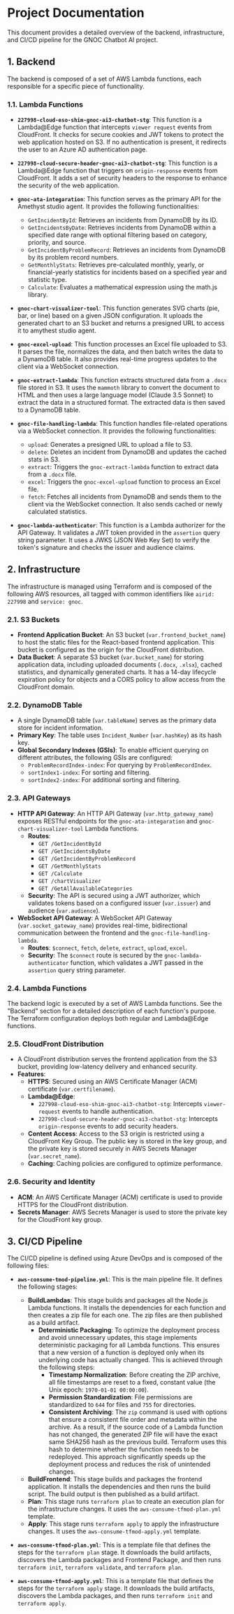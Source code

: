 
# Project Documentation

This document provides a detailed overview of the backend, infrastructure, and CI/CD pipeline for the GNOC Chatbot AI project.

## 1. Backend

The backend is composed of a set of AWS Lambda functions, each responsible for a specific piece of functionality.

### 1.1. Lambda Functions

- **`227998-cloud-eso-shim-gnoc-ai3-chatbot-stg`**: This function is a Lambda@Edge function that intercepts `viewer request` events from CloudFront. It checks for secure cookies and JWT tokens to protect the web application hosted on S3. If no authentication is present, it redirects the user to an Azure AD authentication page.

- **`227998-cloud-secure-header-gnoc-ai3-chatbot-stg`**: This function is a Lambda@Edge function that triggers on `origin-response` events from CloudFront. It adds a set of security headers to the response to enhance the security of the web application.

- **`gnoc-ata-integaration`**: This function serves as the primary API for the Amethyst studio agent. It provides the following functionalities:
    - `GetIncidentById`: Retrieves an incidents from DynamoDB by its ID.
    - `GetIncidentsByDate`: Retrieves incidents from DynamoDB within a specified date range with optional filtering based on category, priority, and source.
    - `GetIncidentByProblemRecord`: Retrieves an incidents from DynamoDB by its problem record numbers.
    - `GetMonthlyStats`: Retrieves pre-calculated monthly, yearly, or financial-yearly statistics for incidents based on a specified year and statistic type.
    - `Calculate`: Evaluates a mathematical expression using the math.js library.

- **`gnoc-chart-visualizer-tool`**: This function generates SVG charts (pie, bar, or line) based on a given JSON configuration. It uploads the generated chart to an S3 bucket and returns a presigned URL to access it to amythest studio agent.

- **`gnoc-excel-upload`**: This function processes an Excel file uploaded to S3. It parses the file, normalizes the data, and then batch writes the data to a DynamoDB table. It also provides real-time progress updates to the client via a WebSocket connection.

- **`gnoc-extract-lambda`**: This function extracts structured data from a `.docx` file stored in S3. It uses the `mammoth` library to convert the document to HTML and then uses a large language model (Claude 3.5 Sonnet) to extract the data in a structured format. The extracted data is then saved to a DynamoDB table.

- **`gnoc-file-handling-lambda`**: This function handles file-related operations via a WebSocket connection. It provides the following functionalities:
    - `upload`: Generates a presigned URL to upload a file to S3.
    - `delete`: Deletes an incident from DynamoDB and updates the cached stats in S3.
    - `extract`: Triggers the `gnoc-extract-lambda` function to extract data from a `.docx` file.
    - `excel`: Triggers the `gnoc-excel-upload` function to process an Excel file.
    - `fetch`: Fetches all incidents from DynamoDB and sends them to the client via the WebSocket connection. It also sends cached or newly calculated statistics.

- **`gnoc-lambda-authenticator`**: This function is a Lambda authorizer for the API Gateway. It validates a JWT token provided in the `assertion` query string parameter. It uses a JWKS (JSON Web Key Set) to verify the token's signature and checks the issuer and audience claims.

## 2. Infrastructure

The infrastructure is managed using Terraform and is composed of the following AWS resources, all tagged with common identifiers like `airid: 227998` and `service: gnoc`.

### 2.1. S3 Buckets

-   **Frontend Application Bucket**: An S3 bucket (`var.frontend_bucket_name`) to host the static files for the React-based frontend application. This bucket is configured as the origin for the CloudFront distribution.
-   **Data Bucket**: A separate S3 bucket (`var.bucket_name`) for storing application data, including uploaded documents (`.docx`, `.xlsx`), cached statistics, and dynamically generated charts. It has a 14-day lifecycle expiration policy for objects and a CORS policy to allow access from the CloudFront domain.

### 2.2. DynamoDB Table

-   A single DynamoDB table (`var.tableName`) serves as the primary data store for incident information.
-   **Primary Key**: The table uses `Incident_Number` (`var.hashKey`) as its hash key.
-   **Global Secondary Indexes (GSIs)**: To enable efficient querying on different attributes, the following GSIs are configured:
    -   `ProblemRecordIndex-index`: For querying by `ProblemRecordIndex`.
    -   `sortIndex1-index`: For sorting and filtering.
    -   `sortIndex2-index`: For additional sorting and filtering.

### 2.3. API Gateways

-   **HTTP API Gateway**: An HTTP API Gateway (`var.http_gateway_name`) exposes RESTful endpoints for the `gnoc-ata-integaration` and `gnoc-chart-visualizer-tool` Lambda functions.
    -   **Routes**:
        -   `GET /GetIncidentById`
        -   `GET /GetIncidentsByDate`
        -   `GET /GetIncidentByProblemRecord`
        -   `GET /GetMonthlyStats`
        -   `GET /Calculate`
        -   `GET /chartVisualizer`
        -   `GET /GetAllAvailableCategories`
    -   **Security**: The API is secured using a JWT authorizer, which validates tokens based on a configured issuer (`var.issuer`) and audience (`var.audience`).
-   **WebSocket API Gateway**: A WebSocket API Gateway (`var.socket_gateway_name`) provides real-time, bidirectional communication between the frontend and the `gnoc-file-handling-lambda`.
    -   **Routes**: `$connect`, `fetch`, `delete`, `extract`, `upload`, `excel`.
    -   **Security**: The `$connect` route is secured by the `gnoc-lambda-authenticator` function, which validates a JWT passed in the `assertion` query string parameter.

### 2.4. Lambda Functions

The backend logic is executed by a set of AWS Lambda functions. See the "Backend" section for a detailed description of each function's purpose. The Terraform configuration deploys both regular and Lambda@Edge functions.

### 2.5. CloudFront Distribution

-   A CloudFront distribution serves the frontend application from the S3 bucket, providing low-latency delivery and enhanced security.
-   **Features**:
    -   **HTTPS**: Secured using an AWS Certificate Manager (ACM) certificate (`var.certfilename`).
    -   **Lambda@Edge**:
        -   `227998-cloud-eso-shim-gnoc-ai3-chatbot-stg`: Intercepts `viewer-request` events to handle authentication.
        -   `227998-cloud-secure-header-gnoc-ai3-chatbot-stg`: Intercepts `origin-response` events to add security headers.
    -   **Content Access**: Access to the S3 origin is restricted using a CloudFront Key Group. The public key is stored in the key group, and the private key is stored securely in AWS Secrets Manager (`var.secret_name`).
    -   **Caching**: Caching policies are configured to optimize performance.

### 2.6. Security and Identity

-   **ACM**: An AWS Certificate Manager (ACM) certificate is used to provide HTTPS for the CloudFront distribution.
-   **Secrets Manager**: AWS Secrets Manager is used to store the private key for the CloudFront key group.

## 3. CI/CD Pipeline

The CI/CD pipeline is defined using Azure DevOps and is composed of the following files:

- **`aws-consume-tmod-pipeline.yml`**: This is the main pipeline file. It defines the following stages:
    - **BuildLambdas**: This stage builds and packages all the Node.js Lambda functions. It installs the dependencies for each function and then creates a zip file for each one. The zip files are then published as a build artifact.
        - **Deterministic Packaging**: To optimize the deployment process and avoid unnecessary updates, this stage implements deterministic packaging for all Lambda functions. This ensures that a new version of a function is deployed only when its underlying code has actually changed. This is achieved through the following steps:
            -   **Timestamp Normalization**: Before creating the ZIP archive, all file timestamps are reset to a fixed, constant value (the Unix epoch: `1970-01-01 00:00:00`).
            -   **Permission Standardization**: File permissions are standardized to `644` for files and `755` for directories.
            -   **Consistent Archiving**: The `zip` command is used with options that ensure a consistent file order and metadata within the archive.
        As a result, if the source code of a Lambda function has not changed, the generated ZIP file will have the exact same SHA256 hash as the previous build. Terraform uses this hash to determine whether the function needs to be redeployed. This approach significantly speeds up the deployment process and reduces the risk of unintended changes.
    - **BuildFrontend**: This stage builds and packages the frontend application. It installs the dependencies and then runs the build script. The build output is then published as a build artifact.
    - **Plan**: This stage runs `terraform plan` to create an execution plan for the infrastructure changes. It uses the `aws-consume-tfmod-plan.yml` template.
    - **Apply**: This stage runs `terraform apply` to apply the infrastructure changes. It uses the `aws-consume-tfmod-apply.yml` template.

- **`aws-consume-tfmod-plan.yml`**: This is a template file that defines the steps for the `terraform plan` stage. It downloads the build artifacts, discovers the Lambda packages and Frontend Package, and then runs `terraform init`, `terraform validate`, and `terraform plan`.

- **`aws-consume-tfmod-apply.yml`**: This is a template file that defines the steps for the `terraform apply` stage. It downloads the build artifacts, discovers the Lambda packages, and then runs `terraform init` and `terraform apply`.
